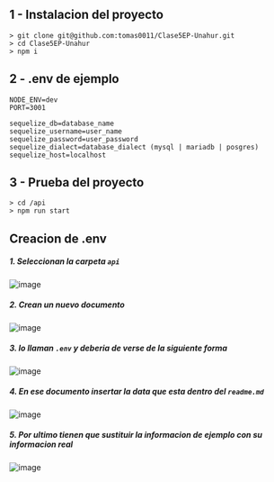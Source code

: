 ## 1 - Instalacion del proyecto
```
> git clone git@github.com:tomas0011/Clase5EP-Unahur.git
> cd Clase5EP-Unahur
> npm i
```

## 2 - .env de ejemplo
```
NODE_ENV=dev
PORT=3001

sequelize_db=database_name
sequelize_username=user_name
sequelize_password=user_password
sequelize_dialect=database_dialect (mysql | mariadb | posgres)
sequelize_host=localhost
```

## 3 - Prueba del proyecto

```
> cd /api
> npm run start
```

## Creacion de .env

##### 1. Seleccionan la carpeta `api`

![image](https://user-images.githubusercontent.com/58223692/189542833-3be438c9-3476-4c4b-aa89-017ec9e688e5.png)

##### 2. Crean un nuevo documento

![image](https://user-images.githubusercontent.com/58223692/189542851-837d77b1-694b-421f-affd-f46c260e5ddb.png)

##### 3. lo llaman `.env` y deberia de verse de la siguiente forma

![image](https://user-images.githubusercontent.com/58223692/189542898-37eee104-0024-418d-b3a0-cc2004aeae75.png)

##### 4. En ese documento insertar la data que esta dentro del `readme.md`

![image](https://user-images.githubusercontent.com/58223692/189542951-4cc6344d-cd3b-426e-acbd-0a2453992876.png)

##### 5. Por ultimo tienen que sustituir la informacion de ejemplo con su informacion real

![image](https://user-images.githubusercontent.com/58223692/189543011-c2b53f09-fee0-427a-931f-1a8f860300c6.png)
